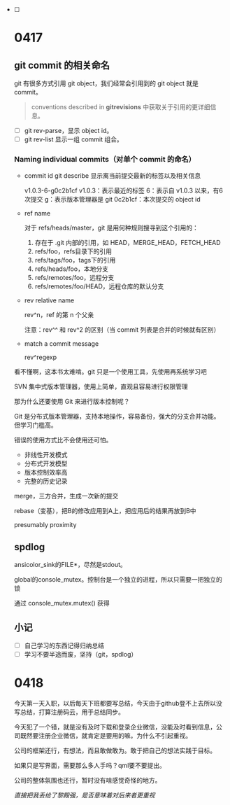 - [ ] # 0417

  ## git commit 的相关命名

  git 有很多方式引用 git object，我们经常会引用到的 git object 就是 commit。

  > conventions described in **gitrevisions** 中获取关于引用的更详细信息。 

  - [ ] git rev-parse，显示 object id。
  - [ ] git rev-list 显示一组 commit 组合。

  ### Naming individual commits（对单个 commit 的命名）

  - commit id
    git describe
    显示离当前提交最新的标签以及相关信息

    v1.0.3-6-g0c2b1cf
    v1.0.3：表示最近的标签
    6：表示自 v1.0.3 以来，有6次提交
    g：表示版本管理器是 git
    0c2b1cf：本次提交的 object id

  - ref name

    对于 refs/heads/master，git 是用何种规则搜寻到这个引用的：

    1. 存在于 .git 内部的引用，如 HEAD，MERGE_HEAD，FETCH_HEAD
    2. refs/foo，refs目录下的引用
    3. refs/tags/foo，tags下的引用
    4. refs/heads/foo，本地分支
    5. refs/remotes/foo，远程分支
    6. refs/remotes/foo/HEAD，远程仓库的默认分支

  - rev relative name

    rev^n，ref 的第 n 个父亲

    注意：rev^^ 和 rev^2 的区别（当 commit 列表是合并的时候就有区别）

  - match a commit message

    rev^regexp

  

  看不懂啊，这本书太难啃。git 只是一个使用工具，先使用再系统学习吧

  

  SVN 集中式版本管理器，使用上简单，直观且容易进行权限管理

  那为什么还要使用 Git 来进行版本控制呢？

  Git 是分布式版本管理器，支持本地操作，容易备份，强大的分支合并功能。但学习门槛高。

  错误的使用方式比不会使用还可怕。

  - 非线性开发模式
  - 分布式开发模型
  - 版本控制效率高
  - 完整的历史记录

  

  merge，三方合并，生成一次新的提交

  rebase（变基），把B的修改应用到A上，把应用后的结果再放到B中

  

  presumably
  proximity

  ##  spdlog

  ansicolor_sink的FILE*，尽然是stdout。

  global的console_mutex。控制台是一个独立的进程，所以只需要一把独立的锁

  通过 console_mutex.mutex() 获得

  ## 小记

  - [ ] 自己学习的东西记得归纳总结
  - [ ] 学习不要半途而废，坚持（git，spdlog）

  # 0418

  今天第一天入职，以后每天下班都要写总结，今天由于github登不上去所以没写总结，打算注册码云，用于总结同步。

  今天犯了一个错，就是没有及时下载和登录企业微信，没能及时看到信息，公司既然要注册企业微信，就肯定是要用的嘛，为什么不引起重视。

  公司的框架还行，有想法，而且敢做敢为。敢于把自己的想法实践于目标。

  如果只是写界面，需要那么多人手吗？qml要不要提出。

  公司的整体氛围也还行，暂时没有啥感觉奇怪的地方。

  *直接把我丢给了黎殿强，是否意味着对后来者更重视*